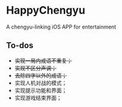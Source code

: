 # HappyChengyu

A chengyu-linking iOS APP for entertainment

## To-dos

- ~~实现一局内成语不重复；~~
- ~~实现不区分声调；~~
- ~~去除四字以外的成语；~~
- 实现人机对战的模式；
- 实现提示功能和界面；
- 实现游戏结束界面；